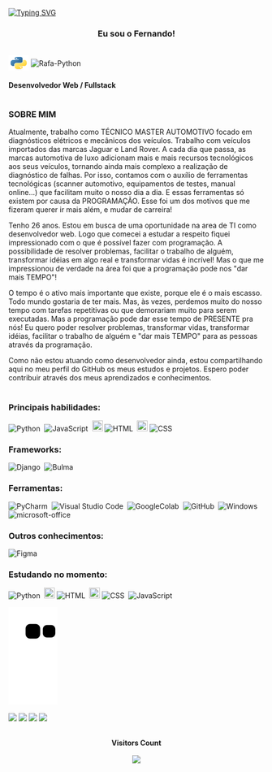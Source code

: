 
[![Typing SVG](https://readme-typing-svg.herokuapp.com/?color=00bfbf&size=35&center=true&vCenter=true&width=1000&lines=OLÁ;Seja+bem+vindo+ao+meu+perfil)](https://git.io/typing-svg)

<h3 align="center">
Eu sou o Fernando!
</h3>

<div style="display: inline_block"><br>
  <img align="center" alt="Rafa-Python" height="30" width="40" src="https://raw.githubusercontent.com/devicons/devicon/master/icons/python/python-original.svg">
  <img align="center" alt="Rafa-Python" height="30" width="30" src="https://upload.wikimedia.org/wikipedia/commons/thumb/9/99/Unofficial_JavaScript_logo_2.svg/2048px-Unofficial_JavaScript_logo_2.svg.png"> 
</div>

#### Desenvolvedor Web / Fullstack

  #

<h3>
SOBRE MIM
</h3>


Atualmente, trabalho como TÉCNICO MASTER AUTOMOTIVO focado em diagnósticos elétricos e mecânicos dos veículos. Trabalho com veículos importados das marcas Jaguar e Land Rover. A cada dia que passa, as marcas automotiva de luxo adicionam mais e mais recursos tecnológicos aos seus veículos, tornando ainda mais complexo a realização de diagnóstico de falhas. Por isso, contamos com o auxílio de ferramentas tecnológicas (scanner automotivo, equipamentos de testes, manual online...) que facilitam muito o nosso dia a dia. E essas ferramentas só existem por causa da PROGRAMAÇÃO. Esse foi um dos motivos que me fizeram querer ir mais além, e mudar de carreira!

Tenho 26 anos. Estou em busca de uma oportunidade na area de TI como desenvolvedor web. Logo que comecei a estudar a respeito fiquei impressionado com o que é possível fazer com programação. A possibilidade de resolver problemas, facilitar o trabalho de alguém, transformar idéias em algo real e transformar vidas é incrível! Mas o que me impressionou de verdade na área foi que a programação pode nos "dar mais TEMPO"! 

O tempo é o ativo mais importante que existe, porque ele é o mais escasso. Todo mundo gostaria de ter mais. Mas, às vezes, perdemos muito do nosso tempo com tarefas repetitivas ou que demorariam muito para serem executadas. Mas a programação pode dar esse tempo de PRESENTE pra nós! Eu quero poder resolver problemas, transformar vidas, transformar idéias, facilitar o trabalho de alguém e "dar mais TEMPO" para as pessoas através da programação. 

Como não estou atuando como desenvolvedor ainda, estou compartilhando aqui no meu perfil do GitHub os meus estudos e projetos. Espero poder contribuir através dos meus aprendizados e conhecimentos. 

  #

### Principais habilidades:
![Python](https://img.shields.io/badge/-python-0D1117?style=for-the-badge&logo=python&logoColor=1572B6&labelColor=0D1117)&nbsp;
![JavaScript](https://img.shields.io/badge/-JavaScript-0D1117?style=for-the-badge&logo=javascript&labelColor=0D1117)&nbsp;
<img src="https://cdn-icons-png.flaticon.com/512/1051/1051277.png?w=360" width="21" height="21"> ![HTML](https://img.shields.io/badge/-HTML-0D1117?style=for-the-badge&logo=html&labelColor=0D1117)&nbsp;
<img src="https://seeklogo.com/images/C/css-3-logo-023C1A7171-seeklogo.com.png" width="21" height="21"> ![CSS](https://img.shields.io/badge/-css-0D1117?style=for-the-badge&logo=css&labelColor=0D1117)&nbsp;

### Frameworks:
![Django](https://img.shields.io/badge/-django-0D1117?style=for-the-badge&logo=django&logoColor=1572B6&labelColor=0D1117)&nbsp;
![Bulma](https://img.shields.io/badge/-bulma-0D1117?style=for-the-badge&logo=bulma&logoColor=1572B6&labelColor=0D1117)&nbsp;

### Ferramentas:
![PyCharm](https://img.shields.io/badge/-PyCharm-0D1117?style=for-the-badge&logo=pycharm&labelColor=0D1117)&nbsp;
![Visual Studio Code](https://img.shields.io/badge/-Visual%20Studio%20Code-0D1117?style=for-the-badge&logo=visual-studio-code&logoColor=007ACC&labelColor=0D1117)&nbsp;
![GoogleColab](https://img.shields.io/badge/-GoogleColab-0D1117?style=for-the-badge&logo=googlecolab&labelColor=0D1117)&nbsp;
![GitHub](https://img.shields.io/badge/-GitHub-0D1117?style=for-the-badge&logo=github&labelColor=0D1117)&nbsp;
![Windows](https://img.shields.io/badge/-Windows-0D1117?style=for-the-badge&logo=windows&labelColor=0D1117)&nbsp;
![microsoft-office](https://img.shields.io/badge/-microsoft_office-0D1117?style=for-the-badge&logo=microsoft-office&labelColor=0D1117)&nbsp;

### Outros conhecimentos:
![Figma](https://img.shields.io/badge/-figma-0D1117?style=for-the-badge&logo=figma&labelColor=0D1117)&nbsp;
  
### Estudando no momento:
![Python](https://img.shields.io/badge/-python-0D1117?style=for-the-badge&logo=python&logoColor=1572B6&labelColor=0D1117)&nbsp;
<img src="https://cdn-icons-png.flaticon.com/512/1051/1051277.png?w=360" width="21" height="21"> ![HTML](https://img.shields.io/badge/-HTML-0D1117?style=for-the-badge&logo=html&labelColor=0D1117)&nbsp;
<img src="https://seeklogo.com/images/C/css-3-logo-023C1A7171-seeklogo.com.png" width="21" height="21"> ![CSS](https://img.shields.io/badge/-css-0D1117?style=for-the-badge&logo=css&labelColor=0D1117)&nbsp;
![JavaScript](https://img.shields.io/badge/-JavaScript-0D1117?style=for-the-badge&logo=javascript&labelColor=0D1117)&nbsp;
 
 
  ![Snake animation](https://github.com/fernandoalvesrufino/fernandoalvesrufino/blob/output/github-contribution-grid-snake.svg)

<div> 
  <a href="https://www.linkedin.com/in/fernando-alves-rufino" target="_blank"><img src="https://img.shields.io/badge/-LinkedIn-red?color=white&logo=linkedin&logoColor=blue"></a> 
  <a href="https://fernandoalvesrufino.github.io/meu-portfolio" target="_blank"><img src="https://img.shields.io/badge/-www%20Portfólio-red?color=blue&logo=web-site&logoColor=white"></a>
  <a href = "mailto:devfernandorufino@gmail.com"><img src="https://img.shields.io/badge/-Gmail-red?color=%23333&logo=gmail&logoColor=white"></a>
  <a href="https://instagram.com/devfernandorufino" target="_blank"><img src="https://img.shields.io/badge/-Instagram-red?color=DD2A7B&logo=instagram&logoColor=white"></a>
  
</div>

  <div align="center">
<br><p align="centre"><b>Visitors Count</b></p>  
<p align="center"><img align="center" src="https://profile-counter.glitch.me/{fernandoalvesrufino}/count.svg" /></p> 
<br></div>
